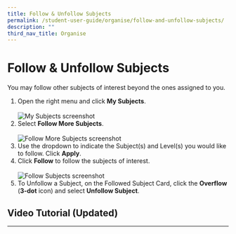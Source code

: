 ```yaml
---
title: Follow & Unfollow Subjects
permalink: /student-user-guide/organise/follow-and-unfollow-subjects/
description: ""
third_nav_title: Organise
---
```

<h1>Follow &amp; Unfollow Subjects</h1>

<p>You may follow other subjects of interest beyond the ones assigned to you.</p>

<ol>
  <li>Open the right menu and click <strong>My Subjects</strong>.</li>
  <br>
  <img alt="My Subjects screenshot" src="https://s3-us-west-2.amazonaws.com/secure.notion-static.com/aa159e28-a94c-408d-bfd5-2604d88a6ba8/22aprteachermysubjects.png">
  <br>
  <li>Select <strong>Follow More Subjects</strong>.</li>
  <br>
  <img alt="Follow More Subjects screenshot" src="https://s3-us-west-2.amazonaws.com/secure.notion-static.com/4eff55c2-e780-4b1d-b531-4465e4c93be3/22aprfollowmoresubjects.png">
  <br>
  <li>Use the dropdown to indicate the Subject(s) and Level(s) you would like to follow. Click <strong>Apply</strong>.</li>
  <li>Click <strong>Follow</strong> to follow the subjects of interest.</li>
  <br>
  <img alt="Follow Subjects screenshot" src="https://s3-us-west-2.amazonaws.com/secure.notion-static.com/20e4658a-80dc-4b42-80bf-813e301dbe82/22aprfollowsubjects.png">
  <br>
  <li>To Unfollow a Subject, on the Followed Subject Card, click the <strong>Overflow</strong> (<strong>3-dot</strong> icon) and select <strong>Unfollow Subject</strong>.</li>
</ol>

<h2>Video Tutorial (Updated)</h2>
<hr>